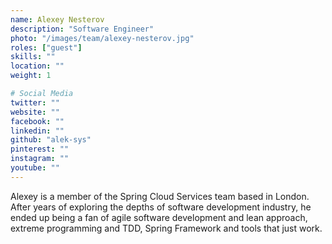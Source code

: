 ```yaml
---
name: Alexey Nesterov
description: "Software Engineer"
photo: "/images/team/alexey-nesterov.jpg"
roles: ["guest"]
skills: ""
location: ""
weight: 1

# Social Media
twitter: ""
website: ""
facebook: ""
linkedin: ""
github: "alek-sys"
pinterest: ""
instagram: ""
youtube: ""
---
```


Alexey is a member of the Spring Cloud Services team based in London. After years of exploring the depths of software development industry, he ended up being a fan of agile software development and lean approach, extreme programming and TDD, Spring Framework and tools that just work.

